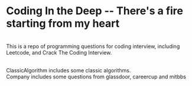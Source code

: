 Coding In the Deep -- There's a fire starting from my heart
===============

<br>This is a repo of programming questions for coding interview, including Leetcode, and Crack The Coding Interview.

<br> ClassicAlgorithm includes some classic algorithms.
<br> Company includes some questions from glassdoor, careercup and mitbbs
